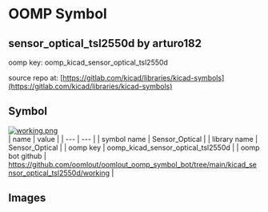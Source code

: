 # OOMP Symbol  
## sensor_optical_tsl2550d  by arturo182  
  
oomp key: oomp_kicad_sensor_optical_tsl2550d  
  
source repo at: [https://gitlab.com/kicad/libraries/kicad-symbols](https://gitlab.com/kicad/libraries/kicad-symbols)  
## Symbol  
  
[![working.png](working_600.png)](working.png)  
| name | value | 
| --- | --- | 
| symbol name | Sensor_Optical | 
| library name | Sensor_Optical | 
| oomp key | oomp_kicad_sensor_optical_tsl2550d | 
| oomp bot github | https://github.com/oomlout/oomlout_oomp_symbol_bot/tree/main/kicad_sensor_optical_tsl2550d/working | 
## Images  
